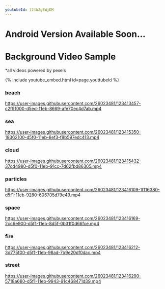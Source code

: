```yaml
---
youtubeId: t24bZgEWjDM
---
```

# Android Version Available Soon...

# Background Video Sample
*all videos powered by pexels


{% include youtube_embed.html id=page.youttubeId %}    


### [beach](beach.mp4)  
https://user-images.githubusercontent.com/26023481/123413457-c2f91000-d5ed-11eb-8669-afe70ec4d7ab.mp4  

### sea  
https://user-images.githubusercontent.com/26023481/123415350-18362100-d5f0-11eb-8ef3-f8b597edc413.mp4  

### cloud  
https://user-images.githubusercontent.com/26023481/123415432-37cd4980-d5f0-11eb-91cc-7d62fbd86305.mp4  

### particles  
https://user-images.githubusercontent.com/26023481/123416109-1f116380-d5f1-11eb-9280-606705d79e49.mp4  

### space  
https://user-images.githubusercontent.com/26023481/123416169-2cc6e900-d5f1-11eb-8d5f-0b31f0d66fce.mp4  

### fire
https://user-images.githubusercontent.com/26023481/123416212-3d775f00-d5f1-11eb-98ad-7b9e20df0dac.mp4  

### street
https://user-images.githubusercontent.com/26023481/123416290-5718a680-d5f1-11eb-9943-91c468471d39.mp4  

